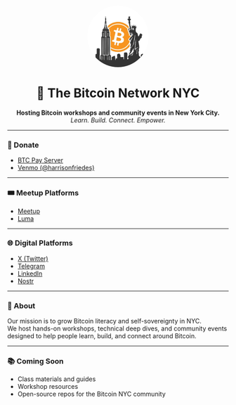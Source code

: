 <p align="center">
  <img src="../assets/btcnyc_logo.jpeg" alt="The Bitcoin Network NYC" width="140" height="140" style="border-radius:50%;">
</p>

<h1 align="center">🗽 The Bitcoin Network NYC</h1>

<p align="center">
  <b>Hosting Bitcoin workshops and community events in New York City.</b><br>
  <i>Learn. Build. Connect. Empower.</i>
</p>

---

### 💸 Donate
- [BTC Pay Server](https://bitcoin-network-nyc.com/)
- [Venmo (@harrisonfriedes)](https://account.venmo.com/u/harrisonfriedes)

---

### 🎟️ Meetup Platforms
- [Meetup](https://www.meetup.com/bitcoin-network-nyc/)
- [Luma](https://luma.com/btcnyc)

---

### 🌐 Digital Platforms
- [X (Twitter)](https://x.com/BTCNetworkNYC)
- [Telegram](https://t.me/+M79B-75J2YU3OTRh)
- [LinkedIn](https://www.linkedin.com/company/the-bitcoin-network-nyc/)
- [Nostr](https://njump.me/npub1xyu3s3zt3v44l3rj5gn90xk33n387sgtjepcvxnqvd5rt58fpzzsx0055n)

---

### 🧭 About
Our mission is to grow Bitcoin literacy and self-sovereignty in NYC.  
We host hands-on workshops, technical deep dives, and community events designed to help people learn, build, and connect around Bitcoin.

---

### 📚 Coming Soon
- Class materials and guides  
- Workshop resources  
- Open-source repos for the Bitcoin NYC community